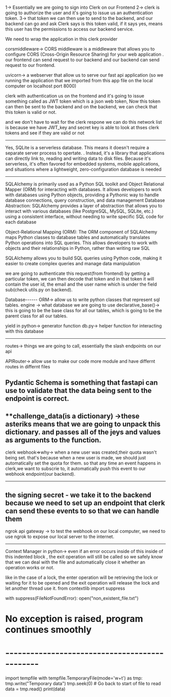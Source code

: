 1-> Essentially we are going to sign into Clerk on our Frontend
2->  clerk is going to authorize the user and it's going to issue us an authentication token. 
3-> that token we can then use to send to the backend, and our backend can go and ask Clerk says is this token valid, if it says yes, means this user has the permissions to access our backend service.

We need to wrap the application in this clerk provider



corsmiddleware-> CORS middleware is a middleware that allows you to configure CORS (Cross-Origin Resource Sharing) for your web application . our frontend can send request to our backend and our backend can send request to our frontend.

uvicorn-> a webserver that allow us to serve our fast api application
(so we running the application that we imported from this app file on the local computer on localhost port 8000)



clerk with authentication us on the frontend and it's going
to issue something called as JWT token which is a json web token, Now this token can then be sent to the backend
and on the backend, we can check that this token is valid or not. 

and we don't have to wait for the clerk respone  we can do this network list  is because we have JWT_key and secret key is able to look at thses clerk tokens and see if they are valid or not








-----------
Yes, SQLite is a serverless database. This means it doesn't require a separate server process to opertate.
. Instead, it's a library that applications can directly link to, reading and writing data to disk files. Because it's serverless, it's often favored for embedded systems, mobile applications, and situations where a lightweight, zero-configuration database is needed


--------------
SQLAlchemy is primarily used as a Python SQL toolkit and Object Relational Mapper (ORM) for interacting with databases. It allows developers to work with databases using Python objects, providing a Pythonic way to handle database connections, query construction, and data management
Database Abstraction:
SQLAlchemy provides a layer of abstraction that allows you to interact with various databases (like PostgreSQL, MySQL, SQLite, etc.) using a consistent interface, without needing to write specific SQL code for each database

Object-Relational Mapping (ORM):
The ORM component of SQLAlchemy maps Python classes to database tables and automatically translates Python operations into SQL queries. This allows developers to work with objects and their relationships in Python, rather than writing raw SQL

SQLAlchemy allows you to build SQL queries using Python code, making it easier to create complex queries and manage data manipulation








we are going to authenticate this request(from frontend)
by getting a particular token, we can then decode that token and in that token it will contain the user id, the email and the user name which is under the field sub(check utils.py on backend).




Database------
ORM-> allow us to write python classes that represent sql tables.
engine -> what database we are going to use
declarative_base()-> this is going to be the base class for all our tables, which is going to be the parent class for all our tables.

yield in python-> generator function
db.py-> helper function for interacting with this database

----------------
routes-> things we are going to call, essentially the slash endpoints on our api

APIRouter-> allow use to make our code more module and have differnt routes in differnt files

Pydantic Schema is something that fastapi can use to validate that the data being sent to the endpoint is correct.
------------------------
**challenge_data(is a dictionary) ->these asteriks means that we are going to unpack this dictionary. and passes all of the jeys and values as arguments to the function.
------------
clerk webhook=>why-> when a new user was created,their quota wasn't being set. that's because when a new user is made, we should just automatically set the quota for them.
so that  any time an event happens in clerk,we want to subscrie to, it  automatically push this event to our webhook endpoint(our backend).

---------------
the signing secret - we take it to the backend because we need to set up an endpoint that clerk can send these events to so that we can handle them
------
ngrok api gateway -> to test the webhook on our local computer, we need to use ngrok to expose our local server to the internet.


----
Context Manager in python-> even if an error occurs inside of this  inside of this indented block , the exit operation will still be called so we safely know that we can deal with the file and automatically close it whether an operation works or not.



like in the case of a lock,
the enter operation will be retrieving the lock or waiting for it to be opened 
and the exit operation will release the lock and let another thread use it.
from contextlib import suppress

with suppress(FileNotFoundError):
    open("non_existent_file.txt")
# No exception is raised, program continues smoothly
# ----------------------------------------------
import tempfile
with tempfile.TemporaryFile(mode='w+t') as tmp:
    tmp.write("Temporary data")
    tmp.seek(0)  # Go back to start of file to read
    data = tmp.read()
    print(data)